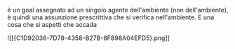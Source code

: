è un goal assegnato ad un singolo agente dell'ambiente (non dell'ambiente), è quindi una assunzione prescrittiva che si verifica nell'ambiente. E una cosa che si aspetti che accada

![[{C1D92036-7D78-4358-B27B-8F898A04EFD5}.png]]